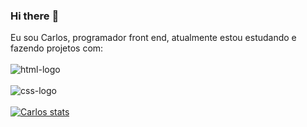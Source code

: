 ### Hi there :rocket:

Eu sou Carlos, programador front end, atualmente estou  estudando e fazendo projetos com:
<br>
<br>
<img src="https://img.shields.io/badge/HTML5-E34F26?style=for-the-badge&logo=html5&logoColor=white" alt="html-logo"/> 
<br>
<br>
<img src="https://img.shields.io/badge/CSS3-1572B6?style=for-the-badge&logo=css3&logoColor=white" alt="css-logo"/> 
<br>
<br>
[![Carlos stats](https://github-readme-stats.vercel.app/api?username=Carlos)](https://github.com/anuraghazra/github-readme-stats)

